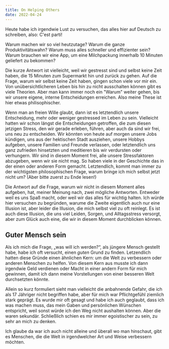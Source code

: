 ```yaml
---
title: On Helping Others
date: 2022-04-24
---
```


Heute habe ich irgendwie Lust zu versuchen, das alles hier auf Deutsch zu schreiben, also: C'est parti!

Warum machen wir so viel heutzutage? Warum die ganze Produktivitätswahn? Warum muss alles schneller und effizienter sein? Warum brauchen wir eine App, um eine Milchpackung innerhalb 10 Minuten geliefert zu bekommen?

Die kurze Antwort ist vielleicht, weil wir gestresst sind und selbst keine Zeit haben, die 15 Minuten zum Supermarkt hin und zurück zu gehen. Auf die Frage, warum wir selbst keine Zeit haben, gingen schon viele vor mir ein. Von unübersichtlicheren Leben bis hin zu nicht ausschalten können gibt es viele Theorien. Aber man kann immer noch ein "Warum" weiter gehen, bis wir unsere eigene, interne Entscheidungen erreichen. Also meine These ist hier etwas philisophischer.

Wenn man an freien Wille glaubt, dann ist es letztendlich unsere Entscheidung, mehr oder weniger gestressed im Leben zu sein. Vielleicht hatten wir schon längst die Entscheidungen getroffen, die zum diesen jetzigen Stress, den wir gerade erleben, führen, aber auch da sind wir frei, uns neu zu entscheiden. Wir könnten von heute auf morgen unsere Jobs kündigen, uns aus der hektischen Stadt ausziehen, unsere Hobbys aufgeben, unsere Familien und Freunde verlassen, oder letztendlich uns ganz zufrieden hinsetzten und meditieren bis wir verdursten oder verhungern. Wir sind in diesem Moment frei, alle unsere Stressfaktoren abzugeben, wenn wir sie nicht mag. So haben viele in der Geschichte das in der einen oder anderen Form gemacht. Letztendlich, kommt man immer zu der wichtigsten philosophischen Frage, warum bringe ich mich selbst jetzt nicht um? (Aber bitte zuerst zu Ende lesen!)

Die Antwort auf die Frage, warum wir nicht in diesem Moment alles aufgeben, hat, meiner Meinung nach, zwei mögliche Antworten. Entweder weil es uns Spaß macht, oder weil wir das alles für wichtig halten. Ich würde hier versuchen zu begründen, warume die Zweite eigentlich auch nur eine Illusion ist, aber leider die Illusion, die mich selbst viel zu oft reinlegt. Es ist auch diese Illusion, die uns viel Leiden, Sorgen, und Alltagsstress versorgt, aber zum Glück auch eine, die wir in diesem Moment durchblicken können.

## Guter Mensch sein
Als ich mich die Frage, „was will ich werden?“, als jüngere Mensch gestellt habe, habe ich oft versucht, einen *guten* Grund zu finden. Letzendlich hatten diese Gründe einen ähnlichen Kern: um die Welt zu verbessern oder anderen Menschen zu helfen. Von diesem Kern aus musste ich dann irgendwie Geld verdienen oder Macht in einer andern Form für mich gewinnen, damit ich dann meine Vorstellungen von einer besseren Welt durchsetzten könnte. 

Allein so kurz formuliert sieht man vielleicht die anbahnende Gefahr, die ich als 17 Jähriger nicht begriffen habe, aber für mich war Pflichtgefühl ziemlich stark geprägt. Es wurde mir oft gesagt und habe ich auch geglaubt, dass ich was machen muss, das mein Gaben und persönlichen Wünschen entspricht, weil sonst würde ich den Weg nicht aushalten können. Aber die waren sekundär. Schließlich schien es mir immer egoistischer zu sein, zu sehr an mich zu denken. 

Ich glaube da war ich auch nicht alleine und überall wo man hinschaut, gibt es Menschen, die die Welt in irgendwelcher Art und Weise verbessern möchten. 



